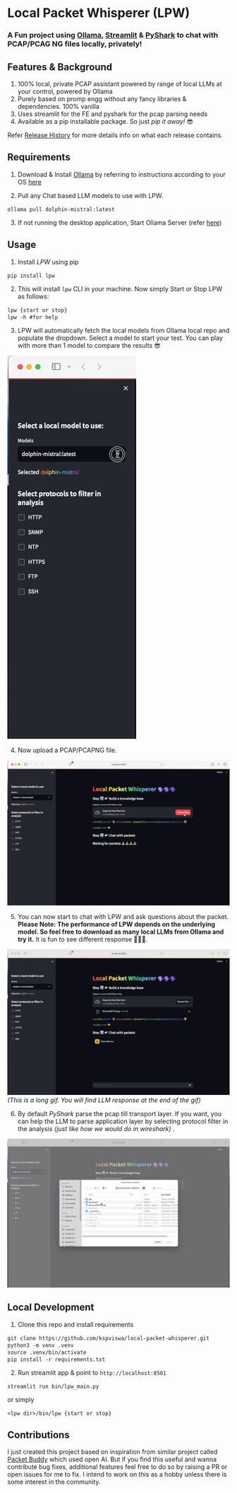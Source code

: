 # Local Packet Whisperer (LPW)

### A Fun project using [Ollama](https://github.com/ollama), [Streamlit](https://streamlit.io) & [PyShark](https://github.com/KimiNewt/pyshark) to chat with PCAP/PCAG NG files locally, privately!

## Features & Background

1) 100% local, private PCAP assistant powered by range of local LLMs at your control, powered by Ollama
2) Purely based on promp engg without any fancy libraries & dependencies. 100% vanilla
3) Uses streamlit for the FE and pyshark for the pcap parsing needs
4) Available as a pip installable package. So just *pip it away!* 😎

Refer [Release History](https://github.com/kspviswa/local-packet-whisperer/releases) for more details info on what each release contains.

## Requirements

1) Download & Install [Ollama](https://ollama.ai) by referring to instructions according to your OS [here](https://ollama.com/download)

2) Pull any Chat based LLM models to use with LPW.
```
ollama pull dolphin-mistral:latest
```
3) If not running the desktop application, Start Ollama Server (refer [here](https://github.com/ollama/ollama?tab=readme-ov-file#start-ollama))

## Usage

1) Install *LPW* using pip
```
pip install lpw
```

2) This will install `lpw` CLI in your machine. Now simply Start or Stop LPW as follows:

```
lpw {start or stop}
lpw -h #for help
```

3) LPW will automatically fetch the local models from Ollama local repo and populate the dropdown. Select a model to start your test. You can play with more than 1 model to compare the results 😎

![](gifs/select_models.gif)

4) Now upload a PCAP/PCAPNG file.

![](gifs/upload_pcap.gif)

5) You can now start to chat with LPW and ask questions about the packet. **Please Note: The performance of LPW depends on the underlying model. So feel free to download as many local LLMs from Ollama and try it.** It is fun to see different response 🤩🤩🤩.

![](gifs/packet_chat.gif)
*(This is a long gif. You will find LLM response at the end of the gif)*

6) By default *PyShark* parse the pcap till transport layer. If you want, you can help the LLM to parse application layer by selecting protocol filter in the analysis *(just like how we would do in wireshark)* .

![](gifs/chat_with_ntp.gif)

## Local Development

1) Clone this repo and install requirements
```
git clone https://github.com/kspviswa/local-packet-whisperer.git
python3 -m venv .venv
source .venv/bin/activate
pip install -r requirements.txt
```
2) Run streamlit app & point to `http://localhost:8501`
```
streamlit run bin/lpw_main.py
```
or simply
```
<lpw dir>/bin/lpw {start or stop}
```

## Contributions

I just created this project based on inspiration from similar project called [Packet Buddy](https://github.com/automateyournetwork/packet_buddy) which used open AI. But if you find this useful and wanna contribute bug fixes, additional features feel free to do so by raising a PR or open issues for me to fix. I intend to work on this as a hobby unless there is some interest in the community.
